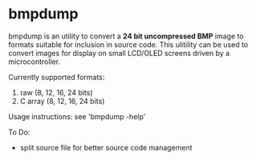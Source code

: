 bmpdump
=======

bmpdump is an utility to convert a **24 bit uncompressed BMP** image
to formats suitable for inclusion in source code. This ulitility can be
used to convert images for display on small LCD/OLED screens driven by a
microcontroller.

Currently supported formats:
1. raw (8, 12, 16, 24 bits)
2. C array (8, 12, 16, 24 bits)

Usage instructions: see 'bmpdump -help'

To Do:
 * split source file for better source code management
